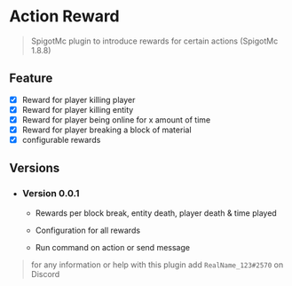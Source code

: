 # Action Reward

> SpigotMc plugin to introduce rewards for certain actions (SpigotMc 1.8.8)
 
## Feature 

 - [x] Reward for player killing player
 - [x] Reward for player killing entity
 - [x] Reward for player being online for x amount of time
 - [x] Reward for player breaking a block of material
 - [x] configurable rewards

## Versions

- ### Version 0.0.1

  - Rewards per block break, entity death, player death & time played

  - Configuration for all rewards
    
  - Run command on action or send message

> for any information or help with this plugin add `RealName_123#2570` on Discord
